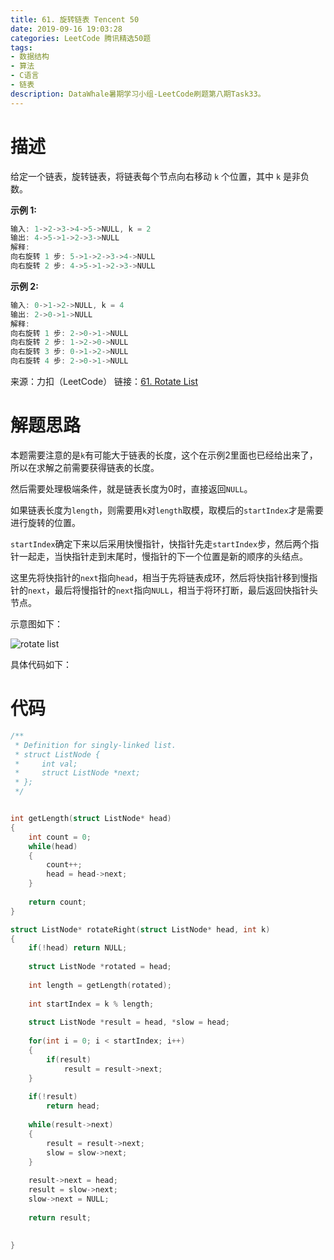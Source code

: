 ```yaml
---
title: 61. 旋转链表 Tencent 50
date: 2019-09-16 19:03:28
categories: LeetCode 腾讯精选50题
tags:
- 数据结构
- 算法
- C语言
- 链表
description: DataWhale暑期学习小组-LeetCode刷题第八期Task33。
---
```


# 描述

给定一个链表，旋转链表，将链表每个节点向右移动 `k` 个位置，其中 `k` 是非负数。

**示例 1:**

```c
输入: 1->2->3->4->5->NULL, k = 2
输出: 4->5->1->2->3->NULL
解释:
向右旋转 1 步: 5->1->2->3->4->NULL
向右旋转 2 步: 4->5->1->2->3->NULL
```

**示例 2:**

```c
输入: 0->1->2->NULL, k = 4
输出: 2->0->1->NULL
解释:
向右旋转 1 步: 2->0->1->NULL
向右旋转 2 步: 1->2->0->NULL
向右旋转 3 步: 0->1->2->NULL
向右旋转 4 步: 2->0->1->NULL
```

来源：力扣（LeetCode）
链接：[61. Rotate List](https://leetcode-cn.com/problems/rotate-list)

# 解题思路

本题需要注意的是`k`有可能大于链表的长度，这个在示例2里面也已经给出来了，所以在求解之前需要获得链表的长度。

然后需要处理极端条件，就是链表长度为0时，直接返回`NULL`。

如果链表长度为`length`，则需要用`k`对`length`取模，取模后的`startIndex`才是需要进行旋转的位置。

`startIndex`确定下来以后采用快慢指针，快指针先走`startIndex`步，然后两个指针一起走，当快指针走到末尾时，慢指针的下一个位置是新的顺序的头结点。

这里先将快指针的`next`指向`head`，相当于先将链表成环，然后将快指针移到慢指针的`next`，最后将慢指针的`next`指向`NULL`，相当于将环打断，最后返回快指针头节点。

示意图如下：

![rotate list](https://machinelearning-1255641038.cos.ap-chengdu.myqcloud.com/Datacruiser_Blog_Sources/LeetCode_Tencent50/Rotate%20List.png)

具体代码如下：

# 代码

```c
/**
 * Definition for singly-linked list.
 * struct ListNode {
 *     int val;
 *     struct ListNode *next;
 * };
 */


int getLength(struct ListNode* head)
{
    int count = 0;
    while(head)
    {
        count++;
        head = head->next;
    }
    
    return count;
}

struct ListNode* rotateRight(struct ListNode* head, int k)
{
    if(!head) return NULL;
    
    struct ListNode *rotated = head;
    
    int length = getLength(rotated);
    
    int startIndex = k % length;
    
    struct ListNode *result = head, *slow = head;
    
    for(int i = 0; i < startIndex; i++)
    {
        if(result)
            result = result->next;
    }
    
    if(!result)
        return head;
    
    while(result->next)
    {
        result = result->next;
        slow = slow->next;
    }
    
    result->next = head;
    result = slow->next;
    slow->next = NULL;
    
    return result;
    
  
}
```